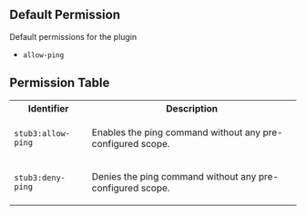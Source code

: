 ## Default Permission

Default permissions for the plugin

- `allow-ping`

## Permission Table

<table>
<tr>
<th>Identifier</th>
<th>Description</th>
</tr>


<tr>
<td>

`stub3:allow-ping`

</td>
<td>

Enables the ping command without any pre-configured scope.

</td>
</tr>

<tr>
<td>

`stub3:deny-ping`

</td>
<td>

Denies the ping command without any pre-configured scope.

</td>
</tr>
</table>
